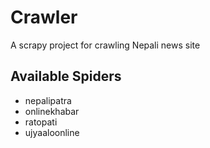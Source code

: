 # Crawler
A scrapy project for crawling Nepali news site

## Available Spiders ##
 - nepalipatra
 - onlinekhabar
 - ratopati
 - ujyaaloonline
